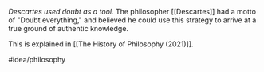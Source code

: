 *Descartes used doubt as a tool.* The philosopher [[Descartes]] had a motto of "Doubt everything," and believed he could use this strategy to arrive at a true ground of authentic knowledge.

This is explained in [[The History of Philosophy (2021)]]. 

#idea/philosophy 